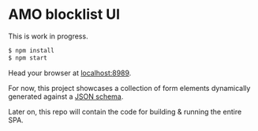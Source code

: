 # AMO blocklist UI

This is work in progress.

```bash
$ npm install
$ npm start
```

Head your browser at [localhost:8989](http://localhost:8989/).

For now, this project showcases a collection of form elements dynamically generated against a [JSON schema](http://json-schema.org/).

Later on, this repo will contain the code for building & running the entire SPA.
